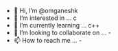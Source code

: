 - 👋 Hi, I’m @omganeshk
- 👀 I’m interested in ... c
- 🌱 I’m currently learning ... c++
- 💞️ I’m looking to collaborate on ... -
- 📫 How to reach me ... -

<!---
omganeshk/omganeshk is a ✨ special ✨ repository because its `README.md` (this file) appears on your GitHub profile.
You can click the Preview link to take a look at your changes.
--->
